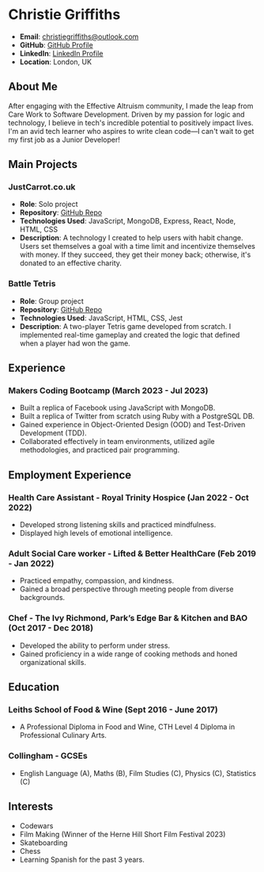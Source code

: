 # Christie Griffiths

- **Email**: [christiegriffiths@outlook.com](mailto:christiegriffiths@outlook.com)
- **GitHub**: [GitHub Profile]([https://github.com/your-github-username](https://github.com/ChristieGriffiths))
- **LinkedIn**: [LinkedIn Profile]([https://www.linkedin.com/in/your-linkedin-username/](https://www.linkedin.com/in/christie-griffiths-39b029284/))
- **Location**: London, UK

## About Me

After engaging with the Effective Altruism community, I made the leap from Care Work to Software Development. Driven by my passion for logic and technology, I believe in tech's incredible potential to positively impact lives. I'm an avid tech learner who aspires to write clean code—I can't wait to get my first job as a Junior Developer!

## Main Projects

### JustCarrot.co.uk
- **Role**: Solo project
- **Repository**: [GitHub Repo](https://github.com/your-github-username/justcarrot)
- **Technologies Used**: JavaScript, MongoDB, Express, React, Node, HTML, CSS
- **Description**: A technology I created to help users with habit change. Users set themselves a goal with a time limit and incentivize themselves with money. If they succeed, they get their money back; otherwise, it's donated to an effective charity.

### Battle Tetris
- **Role**: Group project
- **Repository**: [GitHub Repo](https://github.com/your-github-username/battle-tetris)
- **Technologies Used**: JavaScript, HTML, CSS, Jest
- **Description**: A two-player Tetris game developed from scratch. I implemented real-time gameplay and created the logic that defined when a player had won the game.

## Experience

### Makers Coding Bootcamp (March 2023 - Jul 2023)
- Built a replica of Facebook using JavaScript with MongoDB.
- Built a replica of Twitter from scratch using Ruby with a PostgreSQL DB.
- Gained experience in Object-Oriented Design (OOD) and Test-Driven Development (TDD).
- Collaborated effectively in team environments, utilized agile methodologies, and practiced pair programming.

## Employment Experience

### Health Care Assistant - Royal Trinity Hospice (Jan 2022 - Oct 2022)
- Developed strong listening skills and practiced mindfulness.
- Displayed high levels of emotional intelligence.

### Adult Social Care worker - Lifted & Better HealthCare (Feb 2019 - Jan 2022)
- Practiced empathy, compassion, and kindness.
- Gained a broad perspective through meeting people from diverse backgrounds.

### Chef - The Ivy Richmond, Park’s Edge Bar & Kitchen and BAO (Oct 2017 - Dec 2018)
- Developed the ability to perform under stress.
- Gained proficiency in a wide range of cooking methods and honed organizational skills.

## Education

### Leiths School of Food & Wine (Sept 2016 - June 2017)
- A Professional Diploma in Food and Wine, CTH Level 4 Diploma in Professional Culinary Arts.

### Collingham - GCSEs
- English Language (A), Maths (B), Film Studies (C), Physics (C), Statistics (C)

## Interests
- Codewars
- Film Making (Winner of the Herne Hill Short Film Festival 2023)
- Skateboarding
- Chess
- Learning Spanish for the past 3 years.
